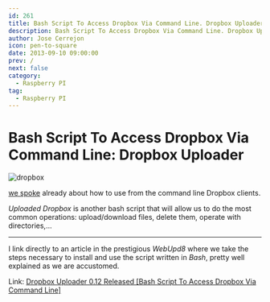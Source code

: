 ```yaml
---
id: 261
title: Bash Script To Access Dropbox Via Command Line. Dropbox Uploader
description: Bash Script To Access Dropbox Via Command Line. Dropbox Uploader
author: Jose Cerrejon
icon: pen-to-square
date: 2013-09-10 09:00:00
prev: /
next: false
category:
  - Raspberry PI
tag:
  - Raspberry PI
---
```


# Bash Script To Access Dropbox Via Command Line: Dropbox Uploader

![dropbox](/images/dropbox.jpg)

[we spoke](/post.php?id=61) already about how to use from the command line Dropbox clients.

*Uploaded Dropbox* is another bash script that will allow us to do the most common operations: upload/download files, delete them, operate with directories,...

- - -
I link directly to an article in the prestigious *WebUpd8* where we take the steps necessary to install and use the script written in *Bash*, pretty well explained as we are accustomed.

Link: [Dropbox Uploader 0.12 Released [Bash Script To Access Dropbox Via Command Line]](http://www.webupd8.org/2013/09/dropbox-uploader-012-released-bash.html)